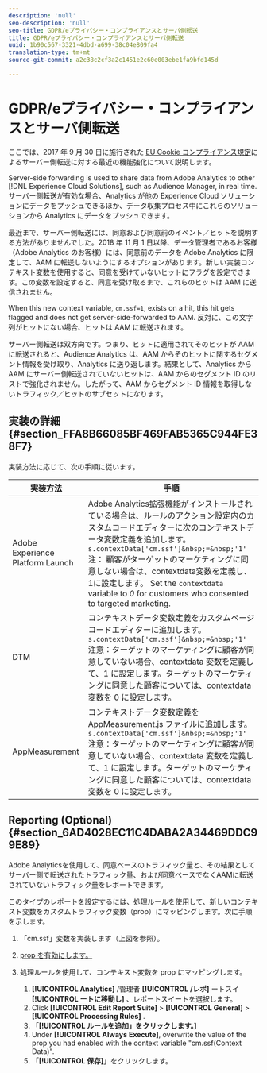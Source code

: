 ```yaml
---
description: 'null'
seo-description: 'null'
seo-title: GDPR/eプライバシー・コンプライアンスとサーバ側転送
title: GDPR/eプライバシー・コンプライアンスとサーバ側転送
uuid: 1b90c567-3321-4dbd-a699-38c04e809fa4
translation-type: tm+mt
source-git-commit: a2c38c2cf3a2c1451e2c60e003ebe1fa9bfd145d

---
```



# GDPR/eプライバシー・コンプライアンスとサーバ側転送

ここでは、2017 年 9 月 30 日に施行された [EU Cookie コンプライアンス規定](https://ec.europa.eu/ipg/basics/legal/cookies/index_en.htm)によるサーバー側転送に対する最近の機能強化について説明します。

Server-side forwarding is used to share data from Adobe Analytics to other [!DNL Experience Cloud Solutions], such as Audience Manager, in real time. サーバー側転送が有効な場合、Analytics が他の Experience Cloud ソリューションにデータをプッシュできるほか、データ収集プロセス中にこれらのソリューションから Analytics にデータをプッシュできます。

最近まで、サーバー側転送には、同意および同意前のイベント／ヒットを説明する方法がありませんでした。2018 年 11 月 1 日以降、データ管理者であるお客様（Adobe Analytics のお客様）には、同意前のデータを Adobe Analytics に限定して、AAM に転送しないようにするオプションがあります。新しい実装コンテキスト変数を使用すると、同意を受けていないヒットにフラグを設定できます。この変数を設定すると、同意を受け取るまで、これらのヒットは AAM に送信されません。

When this new context variable, `cm.ssf=1`, exists on a hit, this hit gets flagged and does not get server-side-forwarded to AAM. 反対に、この文字列がヒットにない場合、ヒットは AAM に転送されます。

サーバー側転送は双方向です。つまり、ヒットに適用されてそのヒットが AAM に転送されると、Audience Analytics は、AAM からそのヒットに関するセグメント情報を受け取り、Analytics に送り返します。結果として、Analytics から AAM にサーバー側転送されていないヒットは、AAM からのセグメント ID のリストで強化されません。したがって、AAM からセグメント ID 情報を取得しないトラフィック／ヒットのサブセットになります。

## 実装の詳細 {#section_FFA8B66085BF469FAB5365C944FE38F7}

実装方法に応じて、次の手順に従います。

| 実装方法 | 手順 |
|--- |--- |
| Adobe Experience Platform Launch | Adobe Analytics拡張機能がインストールされている場合は、ルールのアクション設定内のカスタムコードエディターに次のコンテキストデータ変数定義を追加します。 <br/>`s.contextData['cm.ssf']&nbsp;=&nbsp;'1' `<br/>注： 顧客がターゲットのマーケティングに同意しない場合は、contextdata変数を定義し、1に設定します。 Set the `contextdata` variable to *0* for customers who consented to targeted marketing. |
| DTM | コンテキストデータ変数定義をカスタムページコードエディターに追加します。<br/>`s.contextData['cm.ssf']&nbsp;=&nbsp;'1' `<br/>注意：ターゲットのマーケティングに顧客が同意していない場合、contextdata 変数を定義して、1 に設定します。ターゲットのマーケティングに同意した顧客については、contextdata 変数を 0 に設定します。 |
| AppMeasurement | コンテキストデータ変数定義を AppMeasurement.js ファイルに追加します。<br/>`s.contextData['cm.ssf']&nbsp;=&nbsp;'1' `<br/>注意：ターゲットのマーケティングに顧客が同意していない場合、contextdata 変数を定義して、1 に設定します。ターゲットのマーケティングに同意した顧客については、contextdata 変数を 0 に設定します。 |

## Reporting (Optional) {#section_6AD4028EC11C4DABA2A34469DDC99E89}

Adobe Analyticsを使用して、同意ベースのトラフィック量と、その結果としてサーバー側で転送されたトラフィック量、および同意ベースでなくAAMに転送されていないトラフィック量をレポートできます。

このタイプのレポートを設定するには、処理ルールを使用して、新しいコンテキスト変数をカスタムトラフィック変数（prop）にマッピングします。次に手順を示します。

1. 「cm.ssf」変数を実装します（上図を参照）。
1. [prop を有効にします。](/help/admin/admin/c-traffic-variables/traffic-var.md)
1. 処理ルールを使用して、コンテキスト変数を prop にマッピングします。

   1. **[!UICONTROL Analytics]** /管理者 **[!UICONTROL /レポ]** ートスイ **[!UICONTROL ートに移動し]** 、レポートスイートを選択します。
   1. Click  **[!UICONTROL Edit Report Suite]** &gt; **[!UICONTROL General]** &gt; **[!UICONTROL Processing Rules]** .
   1. 「**[!UICONTROL ルールを追加」をクリックします。]**
   1. Under **[!UICONTROL Always Execute]**, overwrite the value of the prop you had enabled with the context variable "cm.ssf(Context Data)".
   1. 「**[!UICONTROL 保存]**」をクリックします。


